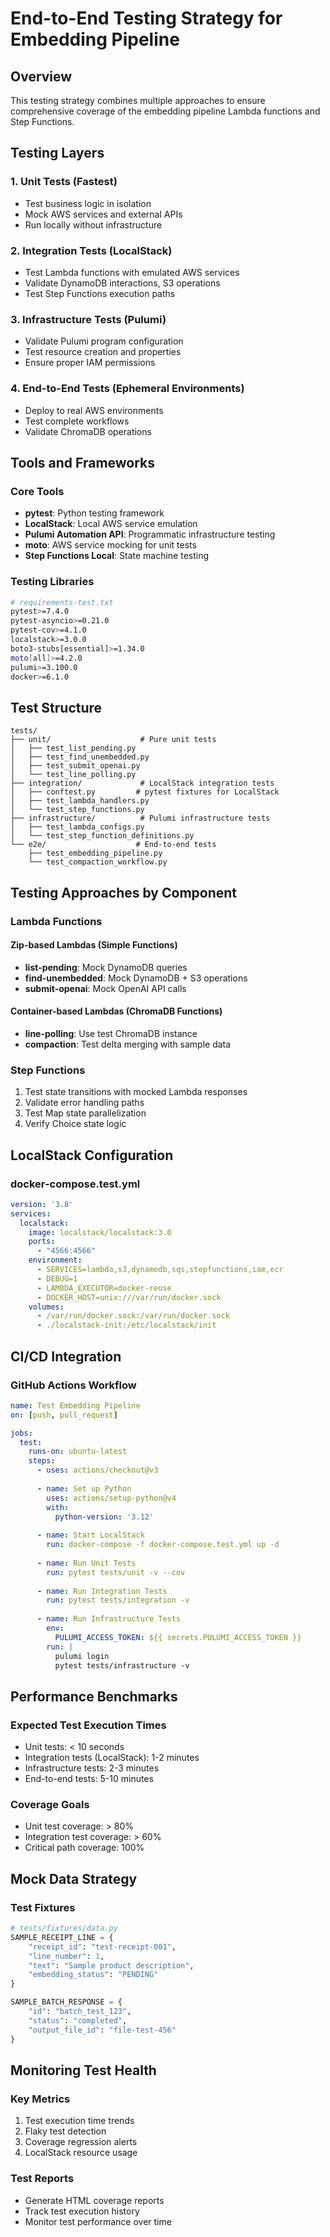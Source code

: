 # End-to-End Testing Strategy for Embedding Pipeline

## Overview
This testing strategy combines multiple approaches to ensure comprehensive coverage of the embedding pipeline Lambda functions and Step Functions.

## Testing Layers

### 1. Unit Tests (Fastest)
- Test business logic in isolation
- Mock AWS services and external APIs
- Run locally without infrastructure

### 2. Integration Tests (LocalStack)
- Test Lambda functions with emulated AWS services
- Validate DynamoDB interactions, S3 operations
- Test Step Functions execution paths

### 3. Infrastructure Tests (Pulumi)
- Validate Pulumi program configuration
- Test resource creation and properties
- Ensure proper IAM permissions

### 4. End-to-End Tests (Ephemeral Environments)
- Deploy to real AWS environments
- Test complete workflows
- Validate ChromaDB operations

## Tools and Frameworks

### Core Tools
- **pytest**: Python testing framework
- **LocalStack**: Local AWS service emulation
- **Pulumi Automation API**: Programmatic infrastructure testing
- **moto**: AWS service mocking for unit tests
- **Step Functions Local**: State machine testing

### Testing Libraries
```bash
# requirements-test.txt
pytest>=7.4.0
pytest-asyncio>=0.21.0
pytest-cov>=4.1.0
localstack>=3.0.0
boto3-stubs[essential]>=1.34.0
moto[all]>=4.2.0
pulumi>=3.100.0
docker>=6.1.0
```

## Test Structure

```
tests/
├── unit/                    # Pure unit tests
│   ├── test_list_pending.py
│   ├── test_find_unembedded.py
│   ├── test_submit_openai.py
│   └── test_line_polling.py
├── integration/             # LocalStack integration tests
│   ├── conftest.py         # pytest fixtures for LocalStack
│   ├── test_lambda_handlers.py
│   └── test_step_functions.py
├── infrastructure/          # Pulumi infrastructure tests
│   ├── test_lambda_configs.py
│   └── test_step_function_definitions.py
└── e2e/                    # End-to-end tests
    ├── test_embedding_pipeline.py
    └── test_compaction_workflow.py
```

## Testing Approaches by Component

### Lambda Functions

#### Zip-based Lambdas (Simple Functions)
- **list-pending**: Mock DynamoDB queries
- **find-unembedded**: Mock DynamoDB + S3 operations
- **submit-openai**: Mock OpenAI API calls

#### Container-based Lambdas (ChromaDB Functions)
- **line-polling**: Use test ChromaDB instance
- **compaction**: Test delta merging with sample data

### Step Functions
1. Test state transitions with mocked Lambda responses
2. Validate error handling paths
3. Test Map state parallelization
4. Verify Choice state logic

## LocalStack Configuration

### docker-compose.test.yml
```yaml
version: '3.8'
services:
  localstack:
    image: localstack/localstack:3.0
    ports:
      - "4566:4566"
    environment:
      - SERVICES=lambda,s3,dynamodb,sqs,stepfunctions,iam,ecr
      - DEBUG=1
      - LAMBDA_EXECUTOR=docker-reuse
      - DOCKER_HOST=unix:///var/run/docker.sock
    volumes:
      - /var/run/docker.sock:/var/run/docker.sock
      - ./localstack-init:/etc/localstack/init
```

## CI/CD Integration

### GitHub Actions Workflow
```yaml
name: Test Embedding Pipeline
on: [push, pull_request]

jobs:
  test:
    runs-on: ubuntu-latest
    steps:
      - uses: actions/checkout@v3
      
      - name: Set up Python
        uses: actions/setup-python@v4
        with:
          python-version: '3.12'
      
      - name: Start LocalStack
        run: docker-compose -f docker-compose.test.yml up -d
      
      - name: Run Unit Tests
        run: pytest tests/unit -v --cov
      
      - name: Run Integration Tests
        run: pytest tests/integration -v
      
      - name: Run Infrastructure Tests
        env:
          PULUMI_ACCESS_TOKEN: ${{ secrets.PULUMI_ACCESS_TOKEN }}
        run: |
          pulumi login
          pytest tests/infrastructure -v
```

## Performance Benchmarks

### Expected Test Execution Times
- Unit tests: < 10 seconds
- Integration tests (LocalStack): 1-2 minutes
- Infrastructure tests: 2-3 minutes
- End-to-end tests: 5-10 minutes

### Coverage Goals
- Unit test coverage: > 80%
- Integration test coverage: > 60%
- Critical path coverage: 100%

## Mock Data Strategy

### Test Fixtures
```python
# tests/fixtures/data.py
SAMPLE_RECEIPT_LINE = {
    "receipt_id": "test-receipt-001",
    "line_number": 1,
    "text": "Sample product description",
    "embedding_status": "PENDING"
}

SAMPLE_BATCH_RESPONSE = {
    "id": "batch_test_123",
    "status": "completed",
    "output_file_id": "file-test-456"
}
```

## Monitoring Test Health

### Key Metrics
1. Test execution time trends
2. Flaky test detection
3. Coverage regression alerts
4. LocalStack resource usage

### Test Reports
- Generate HTML coverage reports
- Track test execution history
- Monitor test performance over time